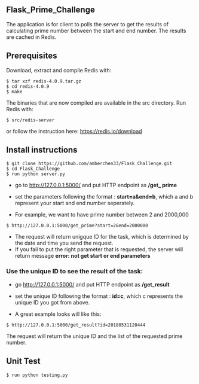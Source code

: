 ## Flask_Prime_Challenge
The application is for client to polls the server to get the results of calculating prime number between the start and end number. The results are cached in Redis. 

## Prerequisites

Download, extract and compile Redis with:

```$ wget http://download.redis.io/releases/redis-4.0.9.tar.gz
$ tar xzf redis-4.0.9.tar.gz
$ cd redis-4.0.9
$ make
```

The binaries that are now compiled are available in the src directory. Run Redis with:

```
$ src/redis-server
```
or follow the instruction here:
https://redis.io/download


## Install instructions
```
$ git clone https://github.com/amberchen33/Flask_Challenge.git
$ cd Flask_Challenge
$ run python server.py
```

* go to http://127.0.0.1:5000/ and put HTTP endpoint as **/get_ prime** 
* set the parameters following the format :
**start=a&end=b**, which a and b represent your start and end number seperately. 

* For example, we want to have prime number between 2 and 2000,000
```
$ http://127.0.0.1:5000/get_prime?start=2&end=2000000
```

* The request will return unigque ID for the task, which is determined by the date and time you send the request.
* If you fail to put the right parameter that is requested, the server will return message **error: not get start or end parameters**

### Use the unique ID to see the result of the task:
* go http://127.0.0.1:5000/ and put HTTP endpoint as **/get_result** 
* set the unique ID following the format :
**id=c**, which c represents the unique ID you got from above.

* A great example looks will like this:
```
$ http://127.0.0.1:5000/get_result?id=20180531120444
```
The request will return the unique ID and the list of the requested prime number.

## Unit Test
```
$ run python testing.py
```



